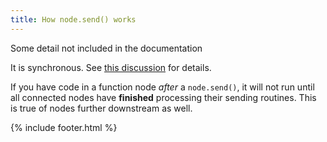 ```yaml
---
title: How node.send() works
---
```


Some detail not included in the documentation

It is synchronous.
See [this discussion](https://groups.google.com/forum/#!topic/node-red/OCHTT8aA3lk)
for details.

If you have code in a function node _after_ a `node.send()`,
it will not run until all connected nodes have **finished** processing their
sending routines. This is true of nodes further downstream as well.

{% include footer.html %}
